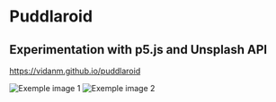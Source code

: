 # Puddlaroid
## Experimentation with p5.js and Unsplash API
https://vidanm.github.io/puddlaroid

![Exemple image 1](https://i.ibb.co/WGqv2Ch/Thu-Jul-1-12-49-16-PM-CEST-2021.png)
![Exemple image 2](https://i.ibb.co/fFkyscw/Thu-Jul-1-12-51-23-PM-CEST-2021.png)

